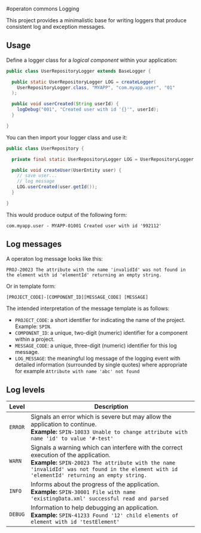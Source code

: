 #operaton commons Logging

This project provides a minimalistic base for writing loggers that produce consistent log and
exception messages.

## Usage

Define a logger class for a _logical component_ within your application:

```java
public class UserRepositoryLogger extends BaseLogger {

  public static UserRepositoryLogger LOG = createLogger(
    UserRepositoryLogger.class, "MYAPP", "com.myapp.user", "01"
  );

  public void userCreated(String userId) {
    logDebug("001", "Created user with id '{}'", userId);
  }

}
```

You can then import your logger class and use it:


```java
public class UserRepository {

  private final static UserRepositoryLogger LOG = UserRepositoryLogger.LOG;

  public void createUser(UserEntity user) {
    // save user...
    // log message
    LOG.userCreated(user.getId());
  }

}
```

This would produce output of the following form:

```
com.myapp.user - MYAPP-01001 Created user with id '992112'
```



## Log messages

A operaton log message looks like this:

```
PROJ-20023 The attribute with the name 'invalidId' was not found in the element with id 'elementId' returning an empty string.
```

Or in template form:

```
[PROJECT_CODE]-[COMPONENT_ID][MESSAGE_CODE] [MESSAGE]
```

The intended interpretation of the message template is as follows:

- `PROJECT_CODE`: a short identifier for indicating the name of the project. Example: `SPIN`.
- `COMPONENT_ID`: a unique, two-digit (numeric) identifier for a component within a project.
- `MESSAGE_CODE`: a unique, three-digit (numeric) identifier for this log message.
- `LOG_MESSAGE`: the meaningful log message of the logging event with detailed
  information (surrounded by single quotes) where appropriate for example
  `Attribute with name 'abc' not found`

## Log levels

| Level   | Description
|---------|-------------
| `ERROR` | Signals an error which is severe but may allow the application to continue. <br/>**Example:** `SPIN-10033 Unable to change attribute with name 'id' to value '#-test'`
| `WARN`  | Signals a warning which can interfere with the correct execution of the application. <br/>**Example:** `SPIN-20023 The attribute with the name 'invalidId' was not found in the element with id 'elementId' returning an empty string.`
| `INFO`  | Informs about the progress of the application. <br/>**Example:** `SPIN-30001 File with name 'existingData.xml' successful read and parsed`
| `DEBUG` | Information to help debugging an application. <br/>**Example:** `SPIN-41233 Found '12' child elements of element with id 'testElement'`


